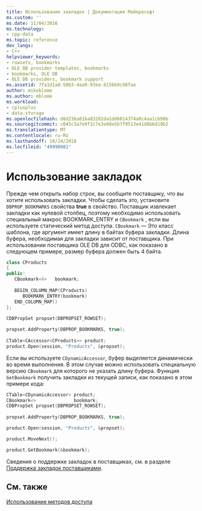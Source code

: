 ```yaml
---
title: Использование закладок | Документация Майкрософт
ms.custom: ''
ms.date: 11/04/2016
ms.technology:
- cpp-data
ms.topic: reference
dev_langs:
- C++
helpviewer_keywords:
- rowsets, bookmarks
- OLE DB provider templates, bookmarks
- bookmarks, OLE DB
- OLE DB providers, bookmark support
ms.assetid: 7fa1d1a8-5063-4aa9-93ee-815bb9c98fae
author: mikeblome
ms.author: mblome
ms.workload:
- cplusplus
- data-storage
ms.openlocfilehash: d8d23ba81ba83202da1dd6814374a0c4aa1cb98b
ms.sourcegitcommit: c045c3a7e9f2c7e3e0de5b7f9513e41d8b6d19b2
ms.translationtype: MT
ms.contentlocale: ru-RU
ms.lasthandoff: 10/24/2018
ms.locfileid: "49990081"
---
```

# <a name="using-bookmarks"></a>Использование закладок

Прежде чем открыть набор строк, вы сообщите поставщику, что вы хотите использовать закладки. Чтобы сделать это, установите `DBPROP_BOOKMARKS` свойства **true** в свойство. Поставщик извлекает закладки как нулевой столбец, поэтому необходимо использовать специальный макрос BOOKMARK_ENTRY и `CBookmark` , если вы используете статический метод доступа. `CBookmark` — Это класс шаблона, где аргумент имеет длину в байтах буфера закладки. Длина буфера, необходимая для закладки зависит от поставщика. При использовании поставщика OLE DB для ODBC, как показано в следующем примере, размер буфера должен быть 4 байта.  
  
```cpp  
class CProducts  
{  
public:  
   CBookmark<4>   bookmark;  
  
   BEGIN_COLUMN_MAP(CProducts)  
      BOOKMARK_ENTRY(bookmark)  
   END_COLUMN_MAP()  
};  
  
CDBPropSet propset(DBPROPSET_ROWSET);  

propset.AddProperty(DBPROP_BOOKMARKS, true);  
  
CTable<CAccessor<CProducts>> product;  
product.Open(session, "Products", &propset);  
```  
  
Если вы используете `CDynamicAccessor`, буфер выделяется динамически во время выполнения. В этом случае можно использовать специальную версию `CBookmark` для которого не указать длину буфера. Функция `GetBookmark` получить закладки из текущей записи, как показано в этом примере кода:  
  
```cpp  
CTable<CDynamicAccessor> product;  
CBookmark<>              bookmark;  
CDBPropSet propset(DBPROPSET_ROWSET);  
  
propset.AddProperty(DBPROP_BOOKMARKS, true);  

product.Open(session, "Products", &propset);  

product.MoveNext();  

product.GetBookmark(&bookmark);  
```  
  
Сведения о поддержке закладок в поставщиках, см. в разделе [Поддержка закладок поставщиками](../../data/oledb/provider-support-for-bookmarks.md).  
  
## <a name="see-also"></a>См. также  

[Использование методов доступа](../../data/oledb/using-accessors.md)